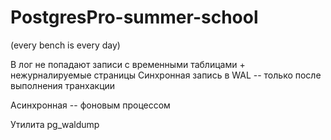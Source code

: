 # PostgresPro-summer-school

(every bench is every day)

В лог не попадают записи с временными таблицами + нежурналируемые страницы
Синхронная запись в WAL -- только после выполнения транхакции

Асинхронная -- фоновым процессом

Утилита pg_waldump
